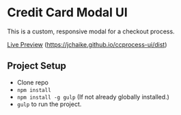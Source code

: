 # Credit Card Modal UI

This is a custom, responsive modal for a checkout process. 

[Live Preview](https://jchaike.github.io/ccprocess-ui/dist) (https://jchaike.github.io/ccprocess-ui/dist)

## Project Setup

* Clone repo
* `npm install`
* `npm install -g gulp` (If not already globally installed.)
* `gulp` to run the project. 


